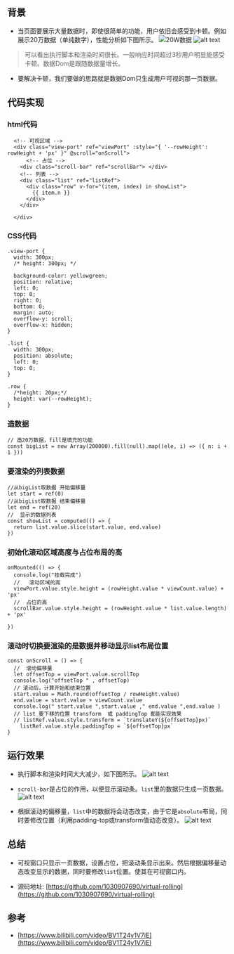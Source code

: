 ## 背景
- 当页面要展示大量数据时，即使很简单的功能，用户依旧会感受到卡顿。例如展示20万数据（单纯数字），性能分析如下图所示。
![20W数据](image-1.png)
![alt text](image.png)
> 可以看出执行脚本和渲染时间很长。一般响应时间超过3秒用户明显能感受卡顿。数据Dom是跟随数据量增长。
- 要解决卡顿，我们要做的思路就是数据Dom只生成用户可视的那一页数据。

## 代码实现

### html代码
```
  <!-- 可视区域 -->
  <div class="view-port" ref="viewPort" :style="{ '--rowHeight': rowHeight + 'px' }" @scroll="onScroll">
      <!-- 占位 -->
    <div class="scroll-bar" ref="scrollBar"> </div>
    <!-- 列表 -->
    <div class="list" ref="listRef">
      <div class="row" v-for="(item, index) in showList">
        {{ item.n }}
      </div>
    </div>

  </div>
```

### CSS代码

```
.view-port {
  width: 300px;
  /* height: 300px; */

  background-color: yellowgreen;
  position: relative;
  left: 0;
  top: 0;
  right: 0;
  bottom: 0;
  margin: auto;
  overflow-y: scroll;
  overflow-x: hidden;
}

.list {
  width: 300px;
  position: absolute;
  left: 0;
  top: 0;
}

.row {
  /*height: 20px;*/
  height: var(--rowHeight);
}
```



###  造数据
```
// 造20万数据，fill是填充的功能
const bigList = new Array(200000).fill(null).map((ele, i) => ({ n: i + 1 }))
```

### 要渲染的列表数据
```
//从bigList取数据 开始偏移量
let start = ref(0)
//从bigList取数据 结束偏移量
let end = ref(20)
//  显示的数据列表
const showList = computed(() => {
  return list.value.slice(start.value, end.value)
})
```

### 初始化滚动区域高度与占位布局的高

```
onMounted(() => {
  console.log("挂载完成")
  //   滚动区域的高
  viewPort.value.style.height = (rowHeight.value * viewCount.value) + 'px'
  //  占位的高
  scrollBar.value.style.height = (rowHeight.value * list.value.length) + 'px'

})
```
###  滚动时切换要渲染的是数据并移动显示list布局位置
```
const onScroll = () => {
  //  滚动偏移量
  let offsetTop = viewPort.value.scrollTop
  console.log("offsetTop " , offsetTop)
  // 滚动后，计算开始和结束位置
  start.value = Math.round(offsetTop / rowHeight.value)
  end.value = start.value + viewCount.value
  console.log(" start.value ",start.value ," end.value ",end.value )
  // list 要下移的位置 transform  或 paddingTop 都能实现效果
  // listRef.value.style.transform = `translateY(${offsetTop}px)`
    listRef.value.style.paddingTop = `${offsetTop}px`
}
```


##  运行效果
- 执行脚本和渲染时间大大减少，如下图所示。
![alt text](image-2.png)

- `scroll-bar`是占位的作用，以便显示滚动条。`list`里的数据只生成一页数据。
![alt text](image-3.png)
- 根据滚动的偏移量，`list`中的数据将会动态改变，由于它是`absolute`布局，同时要修改位置（利用padding-top或transform值动态改变）。
![alt text](image-4.png)

## 总结
- 可视窗口只显示一页数据，设置占位，把滚动条显示出来。然后根据偏移量动态改变显示的数据，同时要修改`list`位置。使其在可视窗口内。

- 源码地址: [https://github.com/1030907690/virtual-rolling](https://github.com/1030907690/virtual-rolling)


## 参考
- [https://www.bilibili.com/video/BV1T24y1V7iE](https://www.bilibili.com/video/BV1T24y1V7iE)
